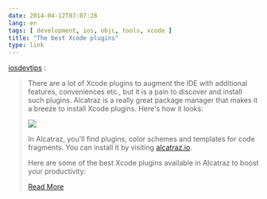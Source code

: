 ```yaml
---
date: 2014-04-12T07:07:28
lang: en
tags: [ development, ios, objc, tools, xcode ]
title: "The best Xcode plugins"
type: link
---
```


[iosdevtips](http://iosdevtips.co/post/82232620790/best-xcode-plugins) :

> There are a lot of Xcode plugins to augment the IDE with additional
> features, conveniences etc., but it is a pain to discover and install
> such plugins. Alcatraz is a really great package manager that makes it
> a breeze to install Xcode plugins. Here's how it looks:
>
> ![](https://31.media.tumblr.com/81c31218829ec9a4ee03348dba98a6a9/tumblr_inline_n3kyc2AjXC1qh9cw7.png)
>
> In Alcatraz, you'll find plugins, color schemes and templates for code
> fragments. You can install it by visiting [alcatraz.io](http://alcatraz.io/).
>
> Here are some of the best Xcode plugins available in Alcatraz to boost
> your productivity:
>
> [Read More](http://iosdevtips.co/post/82232620790/best-xcode-plugins)

